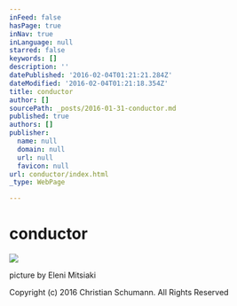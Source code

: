 ```yaml
---
inFeed: false
hasPage: true
inNav: true
inLanguage: null
starred: false
keywords: []
description: ''
datePublished: '2016-02-04T01:21:21.284Z'
dateModified: '2016-02-04T01:21:18.354Z'
title: conductor
author: []
sourcePath: _posts/2016-01-31-conductor.md
published: true
authors: []
publisher:
  name: null
  domain: null
  url: null
  favicon: null
url: conductor/index.html
_type: WebPage

---
```

# conductor
![](https://the-grid-user-content.s3-us-west-2.amazonaws.com/775c6b49-3512-4078-a860-f6a8759b2fb9.jpg)

picture by Eleni Mitsiaki

Copyright (c) 2016 Christian Schumann. All Rights Reserved